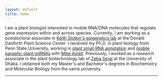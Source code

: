 ```yaml
---
layout: default
title: Home
---
```


I am a plant biologist interested in mobile RNA/DNA molecules that regulate gene expression within and across species. Currently, I am working as a postdoctoral associate in [Keith Slotkin's epigenetics lab][ddpsc] at the Donald Danforth Plant Science Center. I received my Ph.D. in plant biology from Penn State University, working in [plant small RNA annotation][ss] and [mobile parasitic plant miRNAs][dodder] with [Mike Axtell][axtell_lab]. Previously, I worked as a research associate in the plant biotechnology lab of [Zeba Seraj][du] at the University of Dhaka. I obtained both my Master's and Bachelor's degrees in Biochemistry and Molecular Biology from the same university.

---


[ddpsc]:https://www.danforthcenter.org/scientists-research/principal-investigators/keith-slotkin/
[axtell_lab]: https://sites.psu.edu/axtell/
[du]:http://www.du.ac.bd/faculty/faculty_details/BCH/1520/
[ss]:https://dx.doi.org/10.1016/j.ymeth.2013.10.004
[dodder]: https://dx.doi.org/10.1038/nature25027


